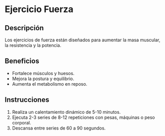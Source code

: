 # Ejercicio Fuerza

## Descripción
Los ejercicios de fuerza están diseñados para aumentar la masa muscular, la resistencia y la potencia.

## Beneficios
- Fortalece músculos y huesos.
- Mejora la postura y equilibrio.
- Aumenta el metabolismo en reposo.

## Instrucciones
1. Realiza un calentamiento dinámico de 5-10 minutos.
2. Ejecuta 2-3 series de 8-12 repeticiones con pesas, máquinas o peso corporal.
3. Descansa entre series de 60 a 90 segundos.

